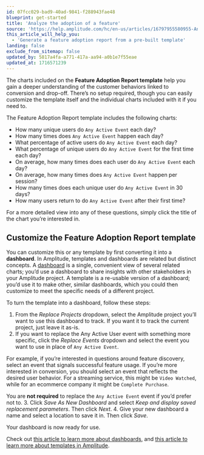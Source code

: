 ```yaml
---
id: 07fcc029-bad9-40ad-9841-f288943fae48
blueprint: get-started
title: 'Analyze the adoption of a feature'
source: 'https://help.amplitude.com/hc/en-us/articles/16797955580955-Analyze-the-adoption-of-a-feature'
this_article_will_help_you:
  - 'Generate a feature adoption report from a pre-built template'
landing: false
exclude_from_sitemap: false
updated_by: 5817a4fa-a771-417a-aa94-a0b1e7f55eae
updated_at: 1716571239
---
```

The charts included on the **Feature Adoption Report template** help you gain a deeper understanding of the customer behaviors linked to conversion and drop-off. There’s no setup required, though you can easily customize the template itself and the individual charts included with it if you need to.

The Feature Adoption Report template includes the following charts:

* How many unique users do `Any Active Event` each day?
* How many times does `Any Active Event` happen each day?
* What percentage of active users do `Any Active Event` each day?
* What percentage of unique users do `Any Active Event` for the first time each day?
* On average, how many times does each user do `Any Active Event` each day?
* On average, how many times does `Any Active Event` happen per session?
* How many times does each unique user do `Any Active Event` in 30 days?
* How many users return to do `Any Active Event` after their first time?

For a more detailed view into any of these questions, simply click the title of the chart you’re interested in.

## Customize the Feature Adoption Report template

You can customize this or any template by first converting it into a **dashboard**. In Amplitude, templates and dashboards are related but distinct concepts. A [dashboard](/docs/analytics/dashboard-create) is a single, convenient view of several related charts; you’d use a dashboard to share insights with other stakeholders in your Amplitude project. A template is a re-usable version of a dashboard; you’d use it to make other, similar dashboards, which you could then customize to meet the specific needs of a different project.

To turn the template into a dashboard, follow these steps:

1. From the *Replace Projects* dropdown, select the Amplitude project you’ll want to use this dashboard to track. If you want it to track the current project, just leave it as-is.
2. If you want to replace the Any Active User event with something more specific, click the *Replace Events* dropdown and select the event you want to use in place of `Any Active Event`.  
  
For example, if you’re interested in questions around feature discovery, select an event that signals successful feature usage. If you’re more interested in conversion, you should select an event that reflects the desired user behavior. For a streaming service, this might be `Video Watched`, while for an ecommerce company it might be `Complete Purchase`.  
  
You are **not required** to replace the `Any Active Event` event if you’d prefer not to.
3. Click *Save As New Dashboard* and select *Keep and display saved replacement parameters*. Then click *Next*.
4. Give your new dashboard a name and select a location to save it in. Then click *Save*.

Your dashboard is now ready for use.

Check out [this article to learn more about dashboards](/docs/analytics/dashboard-create), and [this article to learn more about templates in Amplitude](/docs/analytics/templates).